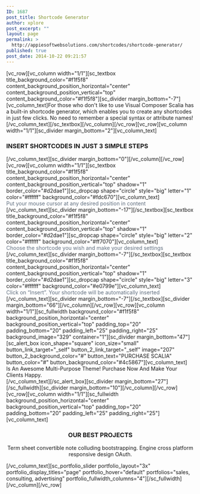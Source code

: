 ```yaml
---
ID: 1687
post_title: Shortcode Generator
author: xplore
post_excerpt: ""
layout: page
permalink: >
  http://appiesoftwebsolutions.com/shortcodes/shortcode-generator/
published: true
post_date: 2014-10-22 09:21:57
---
```

[vc_row][vc_column width="1/1"][sc_textbox title_background_color="#f1f5f8" content_background_position_horizontal="center" content_background_position_vertical="top" content_background_color="#f1f5f8"][sc_divider margin_bottom="-7"][vc_column_text]For those who don't like to use Visual Composer Scalia has a built-in shortcode generator, which enables you to create any shortcodes in just few clicks. No need to remember a special syntax or attribute names![/vc_column_text][/sc_textbox][/vc_column][/vc_row][vc_row][vc_column width="1/1"][sc_divider margin_bottom="2"][vc_column_text]
<h3>INSERT SHORTCODES IN JUST 3 SIMPLE STEPS</h3>
[/vc_column_text][sc_divider margin_bottom="0"][/vc_column][/vc_row][vc_row][vc_column width="1/1"][sc_textbox title_background_color="#f1f5f8" content_background_position_horizontal="center" content_background_position_vertical="top" shadow="1" border_color="#d2dae1"][sc_dropcap shape="circle" style="big" letter="1" color="#ffffff" background_color="#fdc670"][vc_column_text]<div class="styled-subtitle"><span style="color: #627080;">Put your mouse cursor at any desired position in content</span></div>[/vc_column_text][sc_divider margin_bottom="-17"][/sc_textbox][sc_textbox title_background_color="#f1f5f8" content_background_position_horizontal="center" content_background_position_vertical="top" shadow="1" border_color="#d2dae1"][sc_dropcap shape="circle" style="big" letter="2" color="#ffffff" background_color="#ff7070"][vc_column_text]<div class="styled-subtitle"><span style="color: #627080;">Choose the shortcode you wish and make your desired settings</span></div>[/vc_column_text][sc_divider margin_bottom="-7"][/sc_textbox][sc_textbox title_background_color="#f1f5f8" content_background_position_horizontal="center" content_background_position_vertical="top" shadow="1" border_color="#d2dae1"][sc_dropcap shape="circle" style="big" letter="3" color="#ffffff" background_color="#e0799e"][vc_column_text]<div class="styled-subtitle"><span style="color: #627080;">Click on “Insert”. Your shortcode will be automatically inserted</span></div>[/vc_column_text][sc_divider margin_bottom="-7"][/sc_textbox][sc_divider margin_bottom="66"][/vc_column][/vc_row][vc_row][vc_column width="1/1"][sc_fullwidth background_color="#f1f5f8" background_position_horizontal="center" background_position_vertical="top" padding_top="20" padding_bottom="20" padding_left="25" padding_right="25" background_image="329" container="1"][sc_divider margin_bottom="47"][sc_alert_box icon_shape="square" icon_size="small" button_link_target="_self" button_2_link_target="_self" image="207" button_2_background_color="#" button_text="PURCHASE SCALIA" button_color="#" button_background_color="#4c5867"][vc_column_text]
<div class="styled-subtitle">Is An Awesome Multi-Purpose Theme! Purchase Now And Make Your Clients Happy.</div>
[/vc_column_text][/sc_alert_box][sc_divider margin_bottom="27"][/sc_fullwidth][sc_divider margin_bottom="10"][/vc_column][/vc_row][vc_row][vc_column width="1/1"][sc_fullwidth background_position_horizontal="center" background_position_vertical="top" padding_top="20" padding_bottom="20" padding_left="25" padding_right="25"][vc_column_text]
<h3 style="text-align: center;">OUR BEST PROJECTS</h3>
<p style="text-align: center;">Term sheet convertible note colluding bootstrapping. Engine cross platform responsive design OAuth.</p>
[/vc_column_text][sc_portfolio_slider portfolio_layout="3x" portfolio_display_titles="page" portfolio_hover="default" portfolios="sales, consulting, advertising" portfolio_fullwidth_columns="4"][/sc_fullwidth][/vc_column][/vc_row]